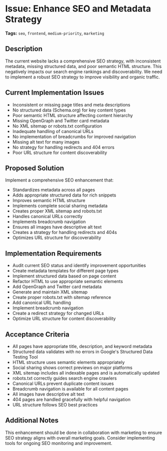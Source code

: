 # Issue: Enhance SEO and Metadata Strategy

**Tags:** `seo`, `frontend`, `medium-priority`, `marketing`

## Description

The current website lacks a comprehensive SEO strategy, with inconsistent metadata, missing structured data, and poor semantic HTML structure. This negatively impacts our search engine rankings and discoverability. We need to implement a robust SEO strategy to improve visibility and organic traffic.

## Current Implementation Issues

- Inconsistent or missing page titles and meta descriptions
- No structured data (Schema.org) for key content types
- Poor semantic HTML structure affecting content hierarchy
- Missing OpenGraph and Twitter card metadata
- No XML sitemap or robots.txt configuration
- Inadequate handling of canonical URLs
- No implementation of breadcrumbs for improved navigation
- Missing alt text for many images
- No strategy for handling redirects and 404 errors
- Poor URL structure for content discoverability

## Proposed Solution

Implement a comprehensive SEO enhancement that:
- Standardizes metadata across all pages
- Adds appropriate structured data for rich snippets
- Improves semantic HTML structure
- Implements complete social sharing metadata
- Creates proper XML sitemap and robots.txt
- Handles canonical URLs correctly
- Implements breadcrumb navigation
- Ensures all images have descriptive alt text
- Creates a strategy for handling redirects and 404s
- Optimizes URL structure for discoverability

## Implementation Requirements

- Audit current SEO status and identify improvement opportunities
- Create metadata templates for different page types
- Implement structured data based on page content
- Refactor HTML to use appropriate semantic elements
- Add OpenGraph and Twitter card metadata
- Generate and maintain XML sitemap
- Create proper robots.txt with sitemap reference
- Add canonical URL handling
- Implement breadcrumb navigation
- Create a redirect strategy for changed URLs
- Optimize URL structure for content discoverability

## Acceptance Criteria

- All pages have appropriate title, description, and keyword metadata
- Structured data validates with no errors in Google's Structured Data Testing Tool
- HTML structure uses semantic elements appropriately
- Social sharing shows correct previews on major platforms
- XML sitemap includes all indexable pages and is automatically updated
- robots.txt correctly guides search engine crawlers
- Canonical URLs prevent duplicate content issues
- Breadcrumb navigation is available for all content pages
- All images have descriptive alt text
- 404 pages are handled gracefully with helpful navigation
- URL structure follows SEO best practices

## Additional Notes

This enhancement should be done in collaboration with marketing to ensure SEO strategy aligns with overall marketing goals. Consider implementing tools for ongoing SEO monitoring and improvement. 